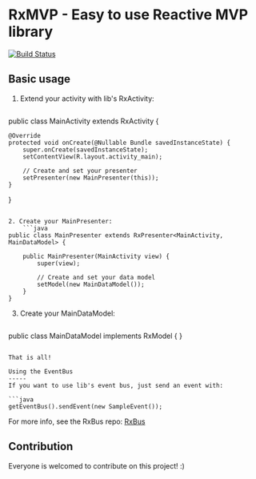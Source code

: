 # RxMVP - Easy to use Reactive MVP library

[![Build Status](https://travis-ci.org/Seishin/rxmvp-android.svg?branch=master)](https://travis-ci.org/Seishin/rxmvp-android)

Basic usage
----
1. Extend your activity with lib's RxActivity:
	```java
public class MainActivity extends RxActivity<MainPresenter> {
    
    @Override
    protected void onCreate(@Nullable Bundle savedInstanceState) {
        super.onCreate(savedInstanceState);
        setContentView(R.layout.activity_main);
        
        // Create and set your presenter
        setPresenter(new MainPresenter(this));
    }
}
```
    
2. Create your MainPresenter:
	```java
public class MainPresenter extends RxPresenter<MainActivity, MainDataModel> {
    
    public MainPresenter(MainActivity view) {
        super(view);
        
        // Create and set your data model
        setModel(new MainDataModel());
    }
}
```
    
3. Create your MainDataModel:
	```java
public class MainDataModel implements RxModel {
}
```
    
That is all! 

Using the EventBus
-----
If you want to use lib's event bus, just send an event with:

```java
getEventBus().sendEvent(new SampleEvent());
```

For more info, see the RxBus repo:
[RxBus](https://github.com/Seishin/rxbus-android)

Contribution
-----
Everyone is welcomed to contribute on this project! :)